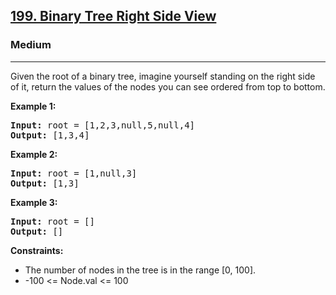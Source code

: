 <h2><a href="https://leetcode.com/problems/binary-tree-right-side-view">199. Binary Tree Right Side View</a></h2>
<h3>Medium</h3>
<hr>
<p>Given the root of a binary tree, imagine yourself standing on the right side of it, return the values of the nodes you can see ordered from top to bottom.</p>
<p><strong>Example 1:</strong></p>
<pre>
<strong>Input:</strong> root = [1,2,3,null,5,null,4]
<strong>Output:</strong> [1,3,4]
</pre>
<p><strong>Example 2:</strong></p>
<pre>
<strong>Input:</strong> root = [1,null,3]
<strong>Output:</strong> [1,3]
</pre>
<p><strong>Example 3:</strong></p>
<pre>
<strong>Input:</strong> root = []
<strong>Output:</strong> []
</pre>
<p><strong>Constraints:</strong></p>
<ul>
<li>The number of nodes in the tree is in the range [0, 100].</li>
<li>-100 <= Node.val <= 100</li>
</ul>
